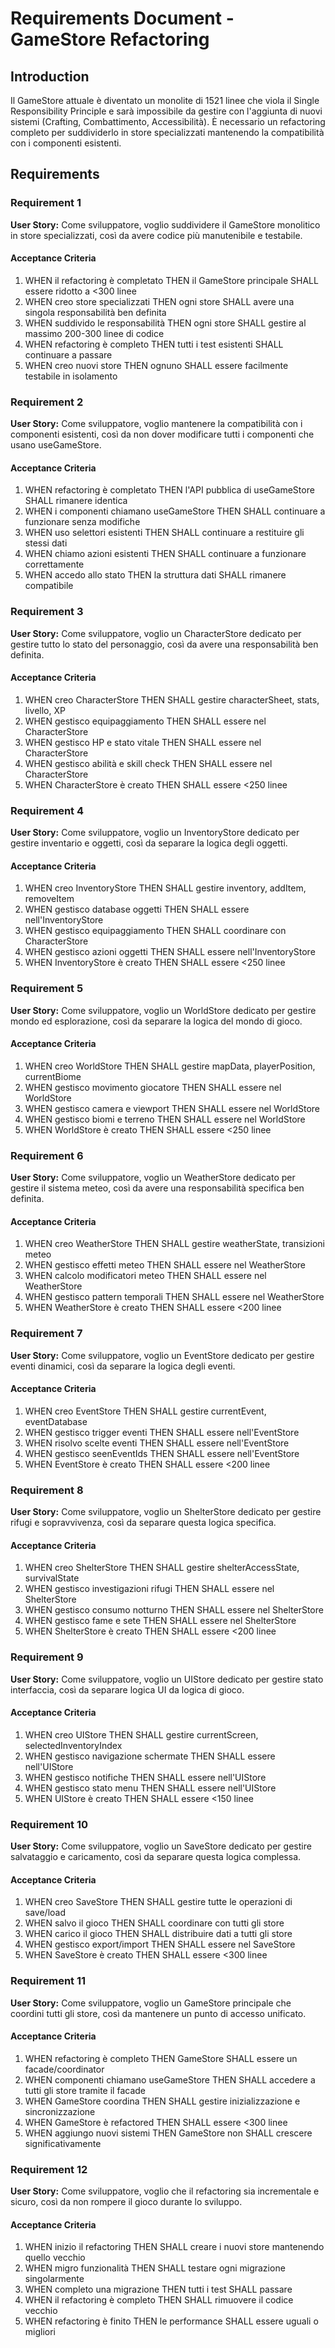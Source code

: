 # Requirements Document - GameStore Refactoring

## Introduction

Il GameStore attuale è diventato un monolite di 1521 linee che viola il Single Responsibility Principle e sarà impossibile da gestire con l'aggiunta di nuovi sistemi (Crafting, Combattimento, Accessibilità). È necessario un refactoring completo per suddividerlo in store specializzati mantenendo la compatibilità con i componenti esistenti.

## Requirements

### Requirement 1

**User Story:** Come sviluppatore, voglio suddividere il GameStore monolitico in store specializzati, così da avere codice più manutenibile e testabile.

#### Acceptance Criteria

1. WHEN il refactoring è completato THEN il GameStore principale SHALL essere ridotto a <300 linee
2. WHEN creo store specializzati THEN ogni store SHALL avere una singola responsabilità ben definita
3. WHEN suddivido le responsabilità THEN ogni store SHALL gestire al massimo 200-300 linee di codice
4. WHEN refactoring è completo THEN tutti i test esistenti SHALL continuare a passare
5. WHEN creo nuovi store THEN ognuno SHALL essere facilmente testabile in isolamento

### Requirement 2

**User Story:** Come sviluppatore, voglio mantenere la compatibilità con i componenti esistenti, così da non dover modificare tutti i componenti che usano useGameStore.

#### Acceptance Criteria

1. WHEN refactoring è completato THEN l'API pubblica di useGameStore SHALL rimanere identica
2. WHEN i componenti chiamano useGameStore THEN SHALL continuare a funzionare senza modifiche
3. WHEN uso selettori esistenti THEN SHALL continuare a restituire gli stessi dati
4. WHEN chiamo azioni esistenti THEN SHALL continuare a funzionare correttamente
5. WHEN accedo allo stato THEN la struttura dati SHALL rimanere compatibile

### Requirement 3

**User Story:** Come sviluppatore, voglio un CharacterStore dedicato per gestire tutto lo stato del personaggio, così da avere una responsabilità ben definita.

#### Acceptance Criteria

1. WHEN creo CharacterStore THEN SHALL gestire characterSheet, stats, livello, XP
2. WHEN gestisco equipaggiamento THEN SHALL essere nel CharacterStore
3. WHEN gestisco HP e stato vitale THEN SHALL essere nel CharacterStore
4. WHEN gestisco abilità e skill check THEN SHALL essere nel CharacterStore
5. WHEN CharacterStore è creato THEN SHALL essere <250 linee

### Requirement 4

**User Story:** Come sviluppatore, voglio un InventoryStore dedicato per gestire inventario e oggetti, così da separare la logica degli oggetti.

#### Acceptance Criteria

1. WHEN creo InventoryStore THEN SHALL gestire inventory, addItem, removeItem
2. WHEN gestisco database oggetti THEN SHALL essere nell'InventoryStore
3. WHEN gestisco equipaggiamento THEN SHALL coordinare con CharacterStore
4. WHEN gestisco azioni oggetti THEN SHALL essere nell'InventoryStore
5. WHEN InventoryStore è creato THEN SHALL essere <250 linee

### Requirement 5

**User Story:** Come sviluppatore, voglio un WorldStore dedicato per gestire mondo ed esplorazione, così da separare la logica del mondo di gioco.

#### Acceptance Criteria

1. WHEN creo WorldStore THEN SHALL gestire mapData, playerPosition, currentBiome
2. WHEN gestisco movimento giocatore THEN SHALL essere nel WorldStore
3. WHEN gestisco camera e viewport THEN SHALL essere nel WorldStore
4. WHEN gestisco biomi e terreno THEN SHALL essere nel WorldStore
5. WHEN WorldStore è creato THEN SHALL essere <250 linee

### Requirement 6

**User Story:** Come sviluppatore, voglio un WeatherStore dedicato per gestire il sistema meteo, così da avere una responsabilità specifica ben definita.

#### Acceptance Criteria

1. WHEN creo WeatherStore THEN SHALL gestire weatherState, transizioni meteo
2. WHEN gestisco effetti meteo THEN SHALL essere nel WeatherStore
3. WHEN calcolo modificatori meteo THEN SHALL essere nel WeatherStore
4. WHEN gestisco pattern temporali THEN SHALL essere nel WeatherStore
5. WHEN WeatherStore è creato THEN SHALL essere <200 linee

### Requirement 7

**User Story:** Come sviluppatore, voglio un EventStore dedicato per gestire eventi dinamici, così da separare la logica degli eventi.

#### Acceptance Criteria

1. WHEN creo EventStore THEN SHALL gestire currentEvent, eventDatabase
2. WHEN gestisco trigger eventi THEN SHALL essere nell'EventStore
3. WHEN risolvo scelte eventi THEN SHALL essere nell'EventStore
4. WHEN gestisco seenEventIds THEN SHALL essere nell'EventStore
5. WHEN EventStore è creato THEN SHALL essere <200 linee

### Requirement 8

**User Story:** Come sviluppatore, voglio un ShelterStore dedicato per gestire rifugi e sopravvivenza, così da separare questa logica specifica.

#### Acceptance Criteria

1. WHEN creo ShelterStore THEN SHALL gestire shelterAccessState, survivalState
2. WHEN gestisco investigazioni rifugi THEN SHALL essere nel ShelterStore
3. WHEN gestisco consumo notturno THEN SHALL essere nel ShelterStore
4. WHEN gestisco fame e sete THEN SHALL essere nel ShelterStore
5. WHEN ShelterStore è creato THEN SHALL essere <200 linee

### Requirement 9

**User Story:** Come sviluppatore, voglio un UIStore dedicato per gestire stato interfaccia, così da separare logica UI da logica di gioco.

#### Acceptance Criteria

1. WHEN creo UIStore THEN SHALL gestire currentScreen, selectedInventoryIndex
2. WHEN gestisco navigazione schermate THEN SHALL essere nell'UIStore
3. WHEN gestisco notifiche THEN SHALL essere nell'UIStore
4. WHEN gestisco stato menu THEN SHALL essere nell'UIStore
5. WHEN UIStore è creato THEN SHALL essere <150 linee

### Requirement 10

**User Story:** Come sviluppatore, voglio un SaveStore dedicato per gestire salvataggio e caricamento, così da separare questa logica complessa.

#### Acceptance Criteria

1. WHEN creo SaveStore THEN SHALL gestire tutte le operazioni di save/load
2. WHEN salvo il gioco THEN SHALL coordinare con tutti gli store
3. WHEN carico il gioco THEN SHALL distribuire dati a tutti gli store
4. WHEN gestisco export/import THEN SHALL essere nel SaveStore
5. WHEN SaveStore è creato THEN SHALL essere <300 linee

### Requirement 11

**User Story:** Come sviluppatore, voglio un GameStore principale che coordini tutti gli store, così da mantenere un punto di accesso unificato.

#### Acceptance Criteria

1. WHEN refactoring è completo THEN GameStore SHALL essere un facade/coordinator
2. WHEN componenti chiamano useGameStore THEN SHALL accedere a tutti gli store tramite il facade
3. WHEN GameStore coordina THEN SHALL gestire inizializzazione e sincronizzazione
4. WHEN GameStore è refactored THEN SHALL essere <300 linee
5. WHEN aggiungo nuovi sistemi THEN GameStore non SHALL crescere significativamente

### Requirement 12

**User Story:** Come sviluppatore, voglio che il refactoring sia incrementale e sicuro, così da non rompere il gioco durante lo sviluppo.

#### Acceptance Criteria

1. WHEN inizio il refactoring THEN SHALL creare i nuovi store mantenendo quello vecchio
2. WHEN migro funzionalità THEN SHALL testare ogni migrazione singolarmente
3. WHEN completo una migrazione THEN tutti i test SHALL passare
4. WHEN il refactoring è completo THEN SHALL rimuovere il codice vecchio
5. WHEN refactoring è finito THEN le performance SHALL essere uguali o migliori
